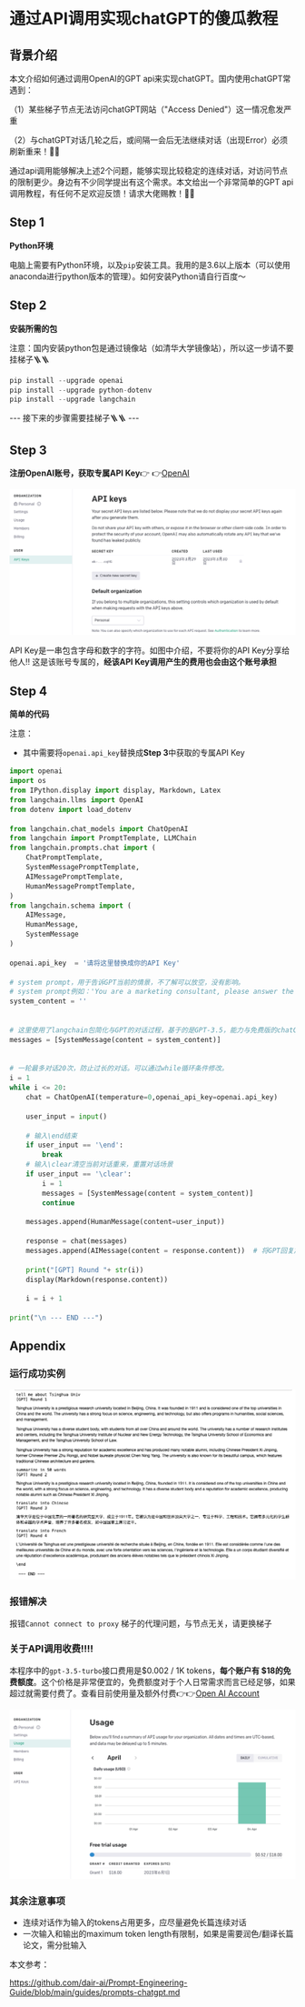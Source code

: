 # 通过API调用实现chatGPT的傻瓜教程

## 背景介绍

本文介绍如何通过调用OpenAI的GPT api来实现chatGPT。国内使用chatGPT常遇到：

（1）某些梯子节点无法访问chatGPT网站（"Access Denied"）这一情况愈发严重

（2）与chatGPT对话几轮之后，或间隔一会后无法继续对话（出现Error）必须刷新重来！😤😤

通过api调用能够解决上述2个问题，能够实现比较稳定的连续对话，对访问节点的限制更少。身边有不少同学提出有这个需求。本文给出一个非常简单的GPT api调用教程，有任何不足欢迎反馈！请求大佬赐教！🫡🫡

## Step 1

**Python环境**

电脑上需要有Python环境，以及`pip`安装工具。我用的是3.6以上版本（可以使用anaconda进行python版本的管理）。如何安装Python请自行百度～

## Step 2

**安装所需的包**

注意：国内安装python包是通过镜像站（如清华大学镜像站），所以这一步请不要挂梯子🪜🪜

```python
pip install --upgrade openai
pip install --upgrade python-dotenv
pip install --upgrade langchain
```



---  接下来的步骤需要挂梯子🪜🪜 ---

## Step 3

**注册OpenAI账号，获取专属API Key**👉 👉[OpenAI](https://platform.openai.com/account/api-keys)

![Step3_01](https://github.com/wang-hanwen/gpt-api-demo/blob/main/step3_01.png?raw=true)

API Key是一串包含字母和数字的字符。如图中介绍，不要将你的API Key分享给他人‼️ 这是该账号专属的，**经该API Key调用产生的费用也会由这个账号承担**

## Step 4

**简单的代码**

注意：

- 其中需要将`openai.api_key`替换成**Step 3**中获取的专属API Key

```python
import openai
import os
from IPython.display import display, Markdown, Latex
from langchain.llms import OpenAI
from dotenv import load_dotenv

from langchain.chat_models import ChatOpenAI
from langchain import PromptTemplate, LLMChain
from langchain.prompts.chat import (
    ChatPromptTemplate,
    SystemMessagePromptTemplate,
    AIMessagePromptTemplate,
    HumanMessagePromptTemplate,
)
from langchain.schema import (
    AIMessage,
    HumanMessage,
    SystemMessage
)

openai.api_key  = '请将这里替换成你的API Key'

# system prompt，用于告诉GPT当前的情景，不了解可以放空，没有影响。
# system prompt例如：'You are a marketing consultant, please answer the client's questions in profession style.'
system_content = ''


# 这里使用了langchain包简化与GPT的对话过程，基于的是GPT-3.5，能力与免费版的chatGPT相同。GPT-4需要自行申请加入waitlist
messages = [SystemMessage(content = system_content)]


# 一轮最多对话20次，防止过长的对话。可以通过while循环条件修改。
i = 1
while i <= 20:
    chat = ChatOpenAI(temperature=0,openai_api_key=openai.api_key)
    
    user_input = input()
    
   	# 输入\end结束
    if user_input == '\end': 
        break
    # 输入\clear清空当前对话重来，重置对话场景
    if user_input == '\clear':
        i = 1
        messages = [SystemMessage(content = system_content)] 
        continue
    
    messages.append(HumanMessage(content=user_input))
    
    response = chat(messages)
    messages.append(AIMessage(content = response.content))  # 将GPT回复加入到对话
    
    print("[GPT] Round "+ str(i))
    display(Markdown(response.content))
    
    i = i + 1

print("\n --- END ---")   
```



## Appendix

### 运行成功实例

![Step3_01](https://github.com/wang-hanwen/gpt-api-demo/blob/main/step5_01.png?raw=true)

### 报错解决

报错`Cannot connect to proxy` 梯子的代理问题，与节点无关，请更换梯子

### 关于API调用收费‼️‼️

本程序中的`gpt-3.5-turbo`接口费用是$0.002 / 1K tokens，**每个账户有 \$18的免费额度**。这个价格是非常便宜的，免费额度对于个人日常需求而言已经足够，如果超过就需要付费了。查看目前使用量及额外付费👉👉[Open AI Account](https://platform.openai.com/account/usage)

![Step3_01](https://github.com/wang-hanwen/gpt-api-demo/blob/main/step5_02.png?raw=true)

### 其余注意事项

- 连续对话作为输入的tokens占用更多，应尽量避免长篇连续对话
- 一次输入和输出的maximum token length有限制，如果是需要润色/翻译长篇论文，需分批输入



本文参考：

https://github.com/dair-ai/Prompt-Engineering-Guide/blob/main/guides/prompts-chatgpt.md
